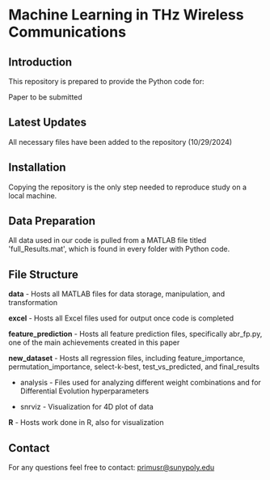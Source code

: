 # Machine Learning in THz Wireless Communications

## Introduction
This repository is prepared to provide the Python code for:

Paper to be submitted

## Latest Updates
All necessary files have been added to the repository (10/29/2024)

## Installation
Copying the repository is the only step needed to reproduce study on a local machine.

## Data Preparation
All data used in our code is pulled from a MATLAB file titled 'full_Results.mat', which is found in every folder with Python code.

## File Structure
**data** - Hosts all MATLAB files for data storage, manipulation, and transformation

**excel** - Hosts all Excel files used for output once code is completed

**feature_prediction** - Hosts all feature prediction files, specifically abr_fp.py, one of the main achievements created in this paper

**new_dataset** - Hosts all regression files, including feature_importance, permutation_importance, select-k-best, test_vs_predicted, and final_results

- analysis - Files used for analyzing different weight combinations and for Differential Evolution hyperparameters
  
- snrviz - Visualization for 4D plot of data
  
**R** - Hosts work done in R, also for visualization

## Contact
For any questions feel free to contact:
primusr@sunypoly.edu

